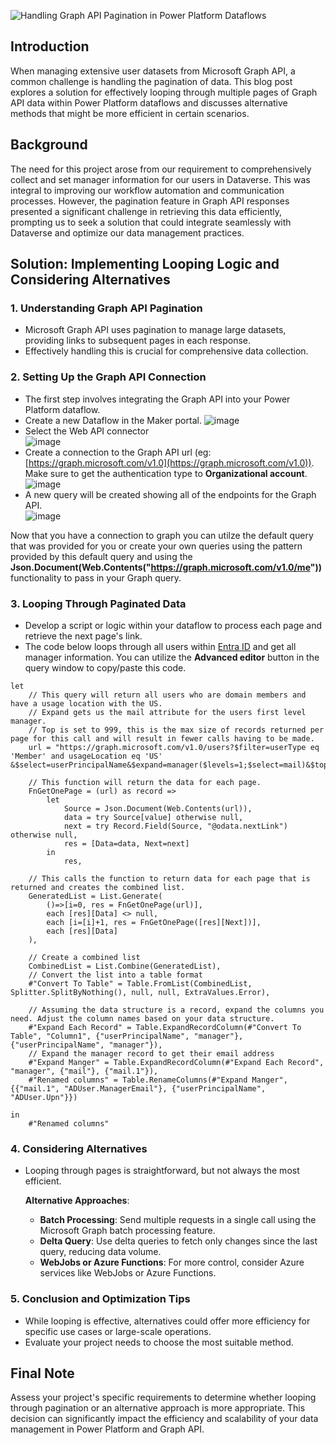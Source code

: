 ![Handling Graph API Pagination in Power Platform Dataflows](https://github.com/rwilson504/Blogger/assets/7444929/123afe82-83a8-4e29-9bd8-828bd925b8fc)

## Introduction

When managing extensive user datasets from Microsoft Graph API, a common challenge is handling the pagination of data. This blog post explores a solution for effectively looping through multiple pages of Graph API data within Power Platform dataflows and discusses alternative methods that might be more efficient in certain scenarios.

## Background

The need for this project arose from our requirement to comprehensively collect and set manager information for our users in Dataverse. This was integral to improving our workflow automation and communication processes. However, the pagination feature in Graph API responses presented a significant challenge in retrieving this data efficiently, prompting us to seek a solution that could integrate seamlessly with Dataverse and optimize our data management practices.

## Solution: Implementing Looping Logic and Considering Alternatives

### 1. Understanding Graph API Pagination
- Microsoft Graph API uses pagination to manage large datasets, providing links to subsequent pages in each response.
- Effectively handling this is crucial for comprehensive data collection.

### 2. Setting Up the Graph API Connection
- The first step involves integrating the Graph API into your Power Platform dataflow.
- Create a new Dataflow in the Maker portal.
  ![image](https://github.com/rwilson504/Blogger/assets/7444929/6b2279b1-0964-4e7a-abe5-87128d9255b0)
- Select the Web API connector  
  ![image](https://github.com/rwilson504/Blogger/assets/7444929/07f9fa85-87d8-41fe-b3d1-9a730ca7b9f0)
- Create a connection to the Graph API url (eg: [https://graph.microsoft.com/v1.0](https://graph.microsoft.com/v1.0)).  Make sure to get the authentication type to **Organizational account**.  
  ![image](https://github.com/rwilson504/Blogger/assets/7444929/347b939f-4862-4cf5-8c37-10e6cbea7de5)
- A new query will be created showing all of the endpoints for the Graph API.  
  ![image](https://github.com/rwilson504/Blogger/assets/7444929/8f4914d2-4d83-47b9-aa1b-c96dd695b653)

Now that you have a connection to graph you can utilze the default query that was provided for you or create your own queries using the pattern provided by this default query and using the **Json.Document(Web.Contents("https://graph.microsoft.com/v1.0/me"))** functionality to pass in your Graph query.

### 3. Looping Through Paginated Data
- Develop a script or logic within your dataflow to process each page and retrieve the next page's link.
- The code below loops through all users within [Entra ID](https://www.microsoft.com/en-us/security/business/identity-access/microsoft-entra-id) and get all manager information.  You can utilize the **Advanced editor** button in the query window to copy/paste this code.
```
let
    // This query will return all users who are domain members and have a usage location with the US.
    // Expand gets us the mail attribute for the users first level manager.
    // Top is set to 999, this is the max size of records returned per page for this call and will result in fewer calls having to be made.
    url = "https://graph.microsoft.com/v1.0/users?$filter=userType eq 'Member' and usageLocation eq 'US' &$select=userPrincipalName&$expand=manager($levels=1;$select=mail)&$top=999",

    // This function will return the data for each page.
    FnGetOnePage = (url) as record =>
        let
            Source = Json.Document(Web.Contents(url)),
            data = try Source[value] otherwise null,
            next = try Record.Field(Source, "@odata.nextLink") otherwise null,
            res = [Data=data, Next=next]
        in
            res,

    // This calls the function to return data for each page that is returned and creates the combined list.
    GeneratedList = List.Generate(
        ()=>[i=0, res = FnGetOnePage(url)],
        each [res][Data] <> null,
        each [i=[i]+1, res = FnGetOnePage([res][Next])],
        each [res][Data]
    ),

    // Create a combined list
    CombinedList = List.Combine(GeneratedList),
    // Convert the list into a table format
    #"Convert To Table" = Table.FromList(CombinedList, Splitter.SplitByNothing(), null, null, ExtraValues.Error),
    
    // Assuming the data structure is a record, expand the columns you need. Adjust the column names based on your data structure.
    #"Expand Each Record" = Table.ExpandRecordColumn(#"Convert To Table", "Column1", {"userPrincipalName", "manager"}, {"userPrincipalName", "manager"}),
    // Expand the manager record to get their email address
    #"Expand Manger" = Table.ExpandRecordColumn(#"Expand Each Record", "manager", {"mail"}, {"mail.1"}),
    #"Renamed columns" = Table.RenameColumns(#"Expand Manger", {{"mail.1", "ADUser.ManagerEmail"}, {"userPrincipalName", "ADUser.Upn"}})

in
    #"Renamed columns"
```

### 4. Considering Alternatives
- Looping through pages is straightforward, but not always the most efficient.

   **Alternative Approaches**:
   - **Batch Processing**: Send multiple requests in a single call using the Microsoft Graph batch processing feature.
   - **Delta Query**: Use delta queries to fetch only changes since the last query, reducing data volume.
   - **WebJobs or Azure Functions**: For more control, consider Azure services like WebJobs or Azure Functions.

### 5. Conclusion and Optimization Tips
- While looping is effective, alternatives could offer more efficiency for specific use cases or large-scale operations.
- Evaluate your project needs to choose the most suitable method.

## Final Note

Assess your project's specific requirements to determine whether looping through pagination or an alternative approach is more appropriate. This decision can significantly impact the efficiency and scalability of your data management in Power Platform and Graph API.
<!--stackedit_data:
eyJwcm9wZXJ0aWVzIjoidGl0bGU6IEhhbmRsaW5nIEdyYXBoIE
FQSSBQYWdpbmF0aW9uIGluIFBvd2VyIFBsYXRmb3JtIERhdGFm
bG93c1xuYXV0aG9yOiBSaWNrIFdpbHNvblxudGFnczogJ3Bvd2
VycGxhdGZvcm0sZGF0YWZsb3dzLGdyYXBoLGdyYXBoYXBpLGFw
aSxkYXRhLHBhZ2luYXRpb24scXVlcnknXG4iLCJoaXN0b3J5Ij
pbLTE3NTQ0NzY3OF19
-->
